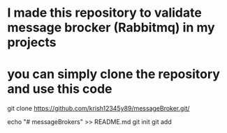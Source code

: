 # I made this repository to validate message brocker (Rabbitmq) in my projects
# you can simply clone the repository and use this code

git clone https://github.com/krish12345y89/messageBroker.git/

echo "# messageBrokers" >> README.md
git init
git add 
